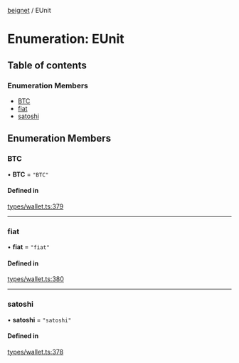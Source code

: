 [beignet](../README.md) / EUnit

# Enumeration: EUnit

## Table of contents

### Enumeration Members

- [BTC](EUnit.md#btc)
- [fiat](EUnit.md#fiat)
- [satoshi](EUnit.md#satoshi)

## Enumeration Members

### BTC

• **BTC** = ``"BTC"``

#### Defined in

[types/wallet.ts:379](https://github.com/synonymdev/beignet/blob/0e5dd24/src/types/wallet.ts#L379)

___

### fiat

• **fiat** = ``"fiat"``

#### Defined in

[types/wallet.ts:380](https://github.com/synonymdev/beignet/blob/0e5dd24/src/types/wallet.ts#L380)

___

### satoshi

• **satoshi** = ``"satoshi"``

#### Defined in

[types/wallet.ts:378](https://github.com/synonymdev/beignet/blob/0e5dd24/src/types/wallet.ts#L378)
